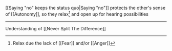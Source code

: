 [[Saying "no" keeps the status quo|Saying "no"]] protects the other's sense of [[Autonomy]], so they relax[^1] and open up for hearing possibilities

---

Understanding of [[Never Split The Difference]]

[^1]: Relax due the lack of [[Fear]] and/or [[Anger]]